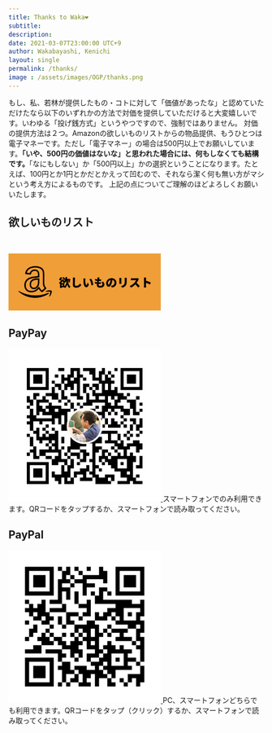 ```yaml
---
title: Thanks to Waka❤️
subtitle: 
description: 
date: 2021-03-07T23:00:00 UTC+9
author: Wakabayashi, Kenichi
layout: single
permalink: /thanks/
image : /assets/images/OGP/thanks.png
---
```

もし、私、若林が提供したもの・コトに対して「価値があったな」と認めていただけたなら以下のいずれかの方法で対価を提供していただけると大変嬉しいです。いわゆる「投げ銭方式」というやつですので、強制ではありません。
対価の提供方法は２つ。Amazonの欲しいものリストからの物品提供、もうひとつは電子マネーです。ただし「電子マネー」の場合は500円以上でお願いしています。<span style="font-weight:bold">「いや、500円の価値はないな」と思われた場合には、何もしなくても結構です。</span>「なにもしない」か「500円以上」かの選択ということになります。たとえば、100円とか1円とかだとかえって凹むので、それなら潔く何も無い方がマシという考え方によるものです。
上記の点についてご理解のほどよろしくお願いいたします。

## 欲しいものリスト
<a href="https://www.amazon.jp/hz/wishlist/ls/22IMRU0USQ9LV" target="_blank">
	<img src="/assets/images/payment/amazon.png"  style="width: 300px; margin-top: 30px;">
</a>

## PayPay
<a href="https://qr.paypay.ne.jp/VtyKfWddUjEQkR0j">
	<img src="/assets/images/payment/qr_paypay.png" style="width: 300px">
</a>
スマートフォンでのみ利用できます。QRコードをタップするか、スマートフォンで読み取ってください。

## PayPal
<a href="https://paypal.me/kwaka1208?locale.x=ja_JP">
	<img src="/assets/images/payment/qr_paypal.png" style="width: 300px">
</a>
PC、スマートフォンどちらでも利用できます。QRコードをタップ（クリック）するか、スマートフォンで読み取ってください。